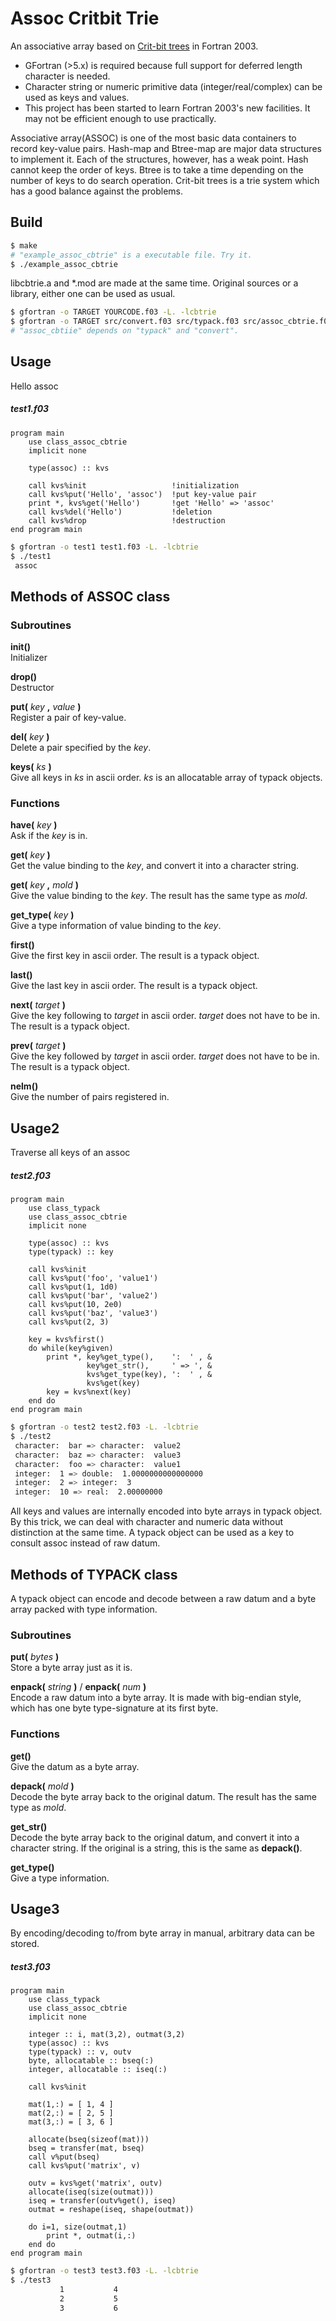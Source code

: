 Assoc Critbit Trie
==
An associative array based on [Crit-bit trees](https://cr.yp.to/critbit.html) in Fortran 2003.
- GFortran (>5.x) is required because full support for deferred length character is needed.
- Character string or numeric primitive data (integer/real/complex) can be used as keys and values.
- This project has been started to learn Fortran 2003's new facilities.
It may not be efficient enough to use practically.

Associative array(ASSOC) is one of the most basic data containers to record key-value pairs.
Hash-map and Btree-map are major data structures to implement it.
Each of the structures, however, has a weak point.
Hash cannot keep the order of keys.
Btree is to take a time depending on the number of keys to do search operation.
Crit-bit trees is a trie system which has a good balance against the problems.

## Build
```bash
$ make
# "example_assoc_cbtrie" is a executable file. Try it.
$ ./example_assoc_cbtrie
```
libcbtrie.a and *.mod are made at the same time.
Original sources or a library, either one can be used as usual.
```bash
$ gfortran -o TARGET YOURCODE.f03 -L. -lcbtrie
$ gfortran -o TARGET src/convert.f03 src/typack.f03 src/assoc_cbtrie.f03 YOURCODE.f03
# "assoc_cbtiie" depends on "typack" and "convert".
```
<!--
example_{string|deque|typack} are optional examples.
"string" and "deque" have been used in obsolete versions.
This dangling classes are left as stand-alone tools. 
-->


## Usage
Hello assoc
##### test1.f03
```FORTRAN
program main
    use class_assoc_cbtrie
    implicit none

    type(assoc) :: kvs
    
    call kvs%init                   !initialization
    call kvs%put('Hello', 'assoc')  !put key-value pair
    print *, kvs%get('Hello')       !get 'Hello' => 'assoc'
    call kvs%del('Hello')           !deletion
    call kvs%drop                   !destruction
end program main
```

```bash
$ gfortran -o test1 test1.f03 -L. -lcbtrie
$ ./test1
 assoc
```

## Methods of ASSOC class
### Subroutines
**init()**  
Initializer

**drop()**  
Destructor

**put(** *key* **,** *value* **)**  
Register a pair of key-value.

**del(** *key* **)**  
Delete a pair specified by the *key*.

**keys(** *ks* **)**  
Give all keys in *ks* in ascii order.
*ks* is an allocatable array of typack objects.

### Functions
**have(** *key* **)**  
Ask if the *key* is in.

**get(** *key* **)**  
Get the value binding to the *key*,
and convert it into a character string.

**get(** *key* **,** *mold* **)**  
Give the value binding to the *key*.
The result has the same type as *mold*.

**get_type(** *key* **)**  
Give a type information of value binding to the *key*.

**first()**  
Give the first key in ascii order.
The result is a typack object.

**last()**  
Give the last key in ascii order.
The result is a typack object.

**next(** *target* **)**  
Give the key following to *target* in ascii order.
*target* does not have to be in.
The result is a typack object.

**prev(** *target* **)**  
Give the key followed by *target* in ascii order.
*target* does not have to be in.
The result is a typack object.

**nelm()**  
Give the number of pairs registered in.

## Usage2
Traverse all keys of an assoc
##### test2.f03
```FORTRAN
program main
    use class_typack
    use class_assoc_cbtrie
    implicit none

    type(assoc) :: kvs
    type(typack) :: key
    
    call kvs%init
    call kvs%put('foo', 'value1')
    call kvs%put(1, 1d0)
    call kvs%put('bar', 'value2')
    call kvs%put(10, 2e0)
    call kvs%put('baz', 'value3')
    call kvs%put(2, 3)

    key = kvs%first()
    do while(key%given)
        print *, key%get_type(),    ':  ' , &
                 key%get_str(),     ' => ', &
                 kvs%get_type(key), ':  ' , &
                 kvs%get(key)
        key = kvs%next(key)
    end do
end program main
```

```bash
$ gfortran -o test2 test2.f03 -L. -lcbtrie
$ ./test2
 character:  bar => character:  value2
 character:  baz => character:  value3
 character:  foo => character:  value1
 integer:  1 => double:  1.0000000000000000
 integer:  2 => integer:  3
 integer:  10 => real:  2.00000000
```
All keys and values are internally encoded into byte arrays in typack object.
By this trick, we can deal with character and numeric data without distinction at the same time.
A typack object can be used as a key to consult assoc instead of raw datum.

## Methods of TYPACK class
A typack object can encode and decode between a raw datum and a byte array packed with type information.

### Subroutines
**put(** *bytes* **)**  
Store a byte array just as it is.

**enpack(** *string* **)** / **enpack(** *num* **)**  
Encode a raw datum into a byte array.
It is made with big-endian style,
which has one byte type-signature at its first byte.

### Functions
**get()**  
Give the datum as a byte array.

**depack(** *mold* **)**  
Decode the byte array back to the original datum.
The result has the same type as *mold*.

**get_str()**  
Decode the byte array back to the original datum,
and convert it into a character string.
If the original is a string, this is the same as **depack()**.

**get_type()**  
Give a type information.

## Usage3
By encoding/decoding to/from byte array in manual,
arbitrary data can be stored.
##### test3.f03
```Fortran
program main
    use class_typack
    use class_assoc_cbtrie
    implicit none

    integer :: i, mat(3,2), outmat(3,2)
    type(assoc) :: kvs
    type(typack) :: v, outv
    byte, allocatable :: bseq(:)
    integer, allocatable :: iseq(:)

    call kvs%init

    mat(1,:) = [ 1, 4 ]
    mat(2,:) = [ 2, 5 ]
    mat(3,:) = [ 3, 6 ]

    allocate(bseq(sizeof(mat)))
    bseq = transfer(mat, bseq)
    call v%put(bseq)
    call kvs%put('matrix', v)

    outv = kvs%get('matrix', outv)
    allocate(iseq(size(outmat)))
    iseq = transfer(outv%get(), iseq)
    outmat = reshape(iseq, shape(outmat))

    do i=1, size(outmat,1)
        print *, outmat(i,:)
    end do
end program main
```

```bash
$ gfortran -o test3 test3.f03 -L. -lcbtrie
$ ./test3
           1           4
           2           5
           3           6
```

